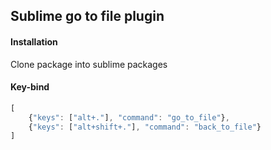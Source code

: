 ## Sublime go to file plugin

#### Installation
Clone package into sublime packages

#### Key-bind
```js
[
    {"keys": ["alt+."], "command": "go_to_file"},
    {"keys": ["alt+shift+."], "command": "back_to_file"}
]
```